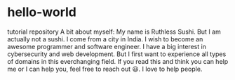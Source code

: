 # hello-world
tutorial repository
A bit about myself: My name is Ruthless Sushi. But I am actually not a sushi. I come from a city in India. I wish to become an awesome programmer and software engineer. I have a big interest in cybersecurity and web development. But I first want to experience all types of domains in this everchanging field. If you read this and think you can help me or I can help you, feel free to reach out 😃. I love to help people.
